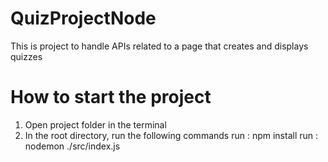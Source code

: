 # QuizProjectNode
 This is project to handle APIs related to a page that creates and displays quizzes

# How to start the project
1. Open project folder in the terminal
2. In the root directory, run the following commands
run : npm install 
run : nodemon ./src/index.js
